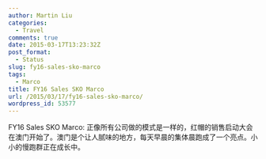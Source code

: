 ```yaml
---
author: Martin Liu
categories:
  - Travel
comments: true
date: 2015-03-17T13:23:32Z
post_format:
  - Status
slug: fy16-sales-sko-marco
tags:
  - Marco
title: FY16 Sales SKO Marco
url: /2015/03/17/fy16-sales-sko-marco/
wordpress_id: 53577
---
```


FY16 Sales SKO Marco: 正像所有公司做的模式是一样的，红帽的销售启动大会在澳门开始了。澳门是个让人腻味的地方，每天早晨的集体晨跑成了一个亮点。小小的慢跑群正在成长中。
